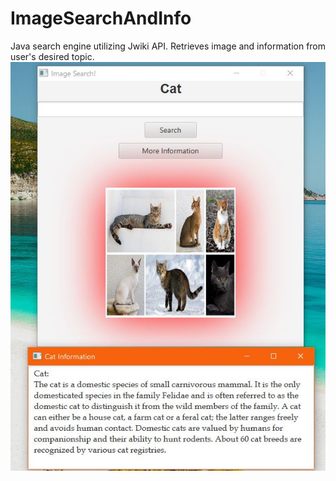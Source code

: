 # ImageSearchAndInfo
 Java search engine utilizing Jwiki API. Retrieves image and information from user's desired topic. 
 ![](Cat.jpg)
